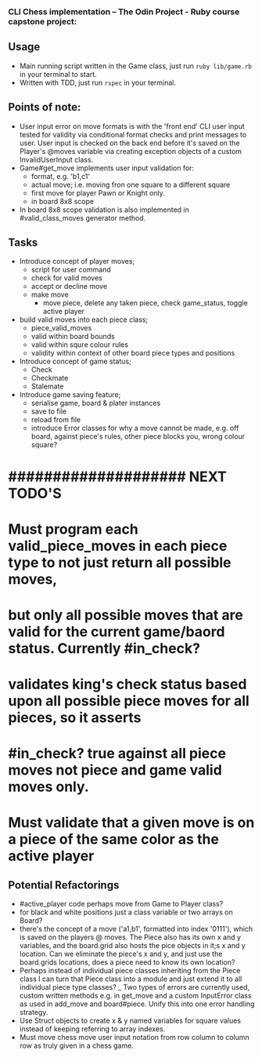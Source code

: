 ### CLI Chess implementation – The Odin Project - Ruby course capstone project:

## Usage
- Main running script written in the Game class, just run `ruby lib/game.rb` in your terminal to start.
- Written with TDD, just run `rspec` in your terminal.

## Points of note:
- User input error on move formats is with the 'front end' CLI user input tested for validity via conditional format checks and print messages to user. User input is checked on the back end before it's saved on the Player's @moves variable via creating exception objects of a custom InvalidUserInput class.
- Game#get_move implements user input validation for:
  - format, e.g. 'b1,c1'
  - actual move; i.e. moving fron one square to a different square
  - first move for player Pawn or Knight only.
  - in board 8x8 scope
- In board 8x8 scope validation is also implemented in #valid_class_moves generator method.



## Tasks
- Introduce concept of player moves;
  - script for user command
  - check for valid moves
  - accept or decline move
  - make move
    - move piece, delete any taken piece, check game_status, toggle active player
- build valid moves into each piece class;
  - piece_valid_moves
  - valid within board bounds
  - valid within squre colour rules
  - validity within context of other board piece types and positions
- Introduce concept of game status;
  - Check
  - Checkmate
  - Stalemate
- Introduce game saving feature;
  - serialise game, board & plater instances
  - save to file
  - reload from file
  - introduce Error classes for why a move cannot be made, e.g. off board, against piece's rules, other piece blocks you, wrong colour square?

# #################### NEXT TODO'S ###############

  # Must program each valid_piece_moves in each piece type to not just return all possible moves, 
  # but only all possible moves that are valid for the current game/baord status. Currently #in_check?
  # validates king's check status based upon all possible piece moves for all pieces, so it asserts
  # #in_check? true against all piece moves not piece and game valid moves only.


  # Must validate that a given move is on a piece of the same color as the active player


## Potential Refactorings

- #active_player code perhaps move from Game to Player class?
- for black and white positions just a class variable or two arrays on Board?
- there's the concept of a move ('a1,b1', formatted into index '0111'), which is saved on the players @ moves. The Piece also has its own x and y variables, and the board.grid also hosts the pice objects in it;s x and y location. Can we eliminate the piece's x and y, and just use the board.grids locations, does a piece need to know its own location?
- Perhaps instead of individual piece classes inheriting from the Piece class I can turn that Piece class into a module and just extend it to all individual piece type classes?
_ Two types of errors are currently used, custom written methods e.g. in get_move and a custom InputError class as used in add_move and board#piece. Unify this into one error handling strategy.
- Use Struct objects to create x & y named variables for square values instead of keeping referring to array indexes.
- Must move chess move user input notation from row column to column row as truly given in a chess game.

